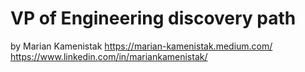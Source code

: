 # VP of Engineering discovery path

by Marian Kamenistak
https://marian-kamenistak.medium.com/
https://www.linkedin.com/in/mariankamenistak/


